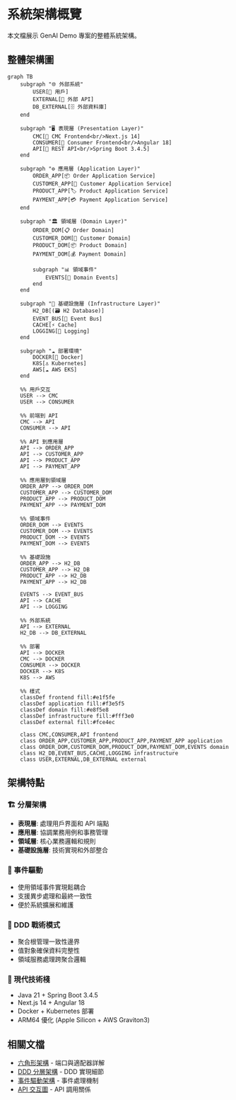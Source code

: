 # 系統架構概覽

本文檔展示 GenAI Demo 專案的整體系統架構。

## 整體架構圖

```mermaid
graph TB
    subgraph "🌐 外部系統"
        USER[👤 用戶]
        EXTERNAL[🔗 外部 API]
        DB_EXTERNAL[🗄️ 外部資料庫]
    end
    
    subgraph "🖥️ 表現層 (Presentation Layer)"
        CMC[📱 CMC Frontend<br/>Next.js 14]
        CONSUMER[🛒 Consumer Frontend<br/>Angular 18]
        API[🔌 REST API<br/>Spring Boot 3.4.5]
    end
    
    subgraph "⚙️ 應用層 (Application Layer)"
        ORDER_APP[📦 Order Application Service]
        CUSTOMER_APP[👥 Customer Application Service]
        PRODUCT_APP[🏷️ Product Application Service]
        PAYMENT_APP[💳 Payment Application Service]
    end
    
    subgraph "🏛️ 領域層 (Domain Layer)"
        ORDER_DOM[📋 Order Domain]
        CUSTOMER_DOM[👤 Customer Domain]
        PRODUCT_DOM[📦 Product Domain]
        PAYMENT_DOM[💰 Payment Domain]
        
        subgraph "📊 領域事件"
            EVENTS[🔔 Domain Events]
        end
    end
    
    subgraph "🔧 基礎設施層 (Infrastructure Layer)"
        H2_DB[(🗃️ H2 Database)]
        EVENT_BUS[📡 Event Bus]
        CACHE[⚡ Cache]
        LOGGING[📝 Logging]
    end
    
    subgraph "☁️ 部署環境"
        DOCKER[🐳 Docker]
        K8S[⚓ Kubernetes]
        AWS[☁️ AWS EKS]
    end
    
    %% 用戶交互
    USER --> CMC
    USER --> CONSUMER
    
    %% 前端到 API
    CMC --> API
    CONSUMER --> API
    
    %% API 到應用層
    API --> ORDER_APP
    API --> CUSTOMER_APP
    API --> PRODUCT_APP
    API --> PAYMENT_APP
    
    %% 應用層到領域層
    ORDER_APP --> ORDER_DOM
    CUSTOMER_APP --> CUSTOMER_DOM
    PRODUCT_APP --> PRODUCT_DOM
    PAYMENT_APP --> PAYMENT_DOM
    
    %% 領域事件
    ORDER_DOM --> EVENTS
    CUSTOMER_DOM --> EVENTS
    PRODUCT_DOM --> EVENTS
    PAYMENT_DOM --> EVENTS
    
    %% 基礎設施
    ORDER_APP --> H2_DB
    CUSTOMER_APP --> H2_DB
    PRODUCT_APP --> H2_DB
    PAYMENT_APP --> H2_DB
    
    EVENTS --> EVENT_BUS
    API --> CACHE
    API --> LOGGING
    
    %% 外部系統
    API --> EXTERNAL
    H2_DB --> DB_EXTERNAL
    
    %% 部署
    API --> DOCKER
    CMC --> DOCKER
    CONSUMER --> DOCKER
    DOCKER --> K8S
    K8S --> AWS
    
    %% 樣式
    classDef frontend fill:#e1f5fe
    classDef application fill:#f3e5f5
    classDef domain fill:#e8f5e8
    classDef infrastructure fill:#fff3e0
    classDef external fill:#fce4ec
    
    class CMC,CONSUMER,API frontend
    class ORDER_APP,CUSTOMER_APP,PRODUCT_APP,PAYMENT_APP application
    class ORDER_DOM,CUSTOMER_DOM,PRODUCT_DOM,PAYMENT_DOM,EVENTS domain
    class H2_DB,EVENT_BUS,CACHE,LOGGING infrastructure
    class USER,EXTERNAL,DB_EXTERNAL external
```

## 架構特點

### 🏗️ 分層架構

- **表現層**: 處理用戶界面和 API 端點
- **應用層**: 協調業務用例和事務管理
- **領域層**: 核心業務邏輯和規則
- **基礎設施層**: 技術實現和外部整合

### 🔄 事件驅動

- 使用領域事件實現鬆耦合
- 支援異步處理和最終一致性
- 便於系統擴展和維護

### 🎯 DDD 戰術模式

- 聚合根管理一致性邊界
- 值對象確保資料完整性
- 領域服務處理跨聚合邏輯

### 🚀 現代技術棧

- Java 21 + Spring Boot 3.4.5
- Next.js 14 + Angular 18
- Docker + Kubernetes 部署
- ARM64 優化 (Apple Silicon + AWS Graviton3)

## 相關文檔

- [六角形架構](hexagonal-architecture.md) - 端口與適配器詳解
- [DDD 分層架構](ddd-layered-architecture.md) - DDD 實現細節
- [事件驅動架構](event-driven-architecture.md) - 事件處理機制
- [API 交互圖](api-interactions.md) - API 調用關係
